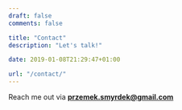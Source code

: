 ```yaml
---
draft: false
comments: false

title: "Contact"
description: "Let's talk!"

date: 2019-01-08T21:29:47+01:00

url: "/contact/"
---
```


Reach me out via  **przemek.smyrdek@gmail.com**